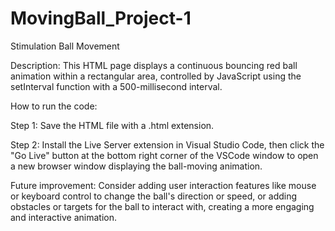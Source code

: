 # MovingBall_Project-1

Stimulation Ball Movement

Description:
This HTML page displays a continuous bouncing red ball animation within a rectangular area, controlled by JavaScript using the setInterval function with a 500-millisecond interval.

How to run the code:

Step 1: Save the HTML file with a .html extension.

Step 2: Install the Live Server extension in Visual Studio Code, then click the "Go Live" button at the bottom right corner of the VSCode window to open a new browser window displaying the ball-moving animation.

Future improvement:
Consider adding user interaction features like mouse or keyboard control to change the ball's direction or speed, or adding obstacles or targets for the ball to interact with, creating a more engaging and interactive animation.
